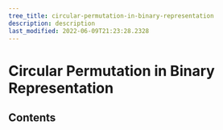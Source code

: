 ```yaml
---
tree_title: circular-permutation-in-binary-representation
description: description
last_modified: 2022-06-09T21:23:28.2328
---
```


# Circular Permutation in Binary Representation

## Contents
